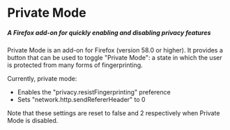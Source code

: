 # Private Mode
##### A Firefox add-on for quickly enabling and disabling privacy features

Private Mode is an add-on for Firefox (version 58.0 or higher). It provides
a button that can be used to toggle "Private Mode": a state in which the
user is protected from many forms of fingerprinting.

Currently, private mode:
 - Enables the "privacy.resistFingerprinting" preference
 - Sets "network.http.sendRefererHeader" to 0

Note that these settings are reset to false and 2 respectively when Private
Mode is disabled.
